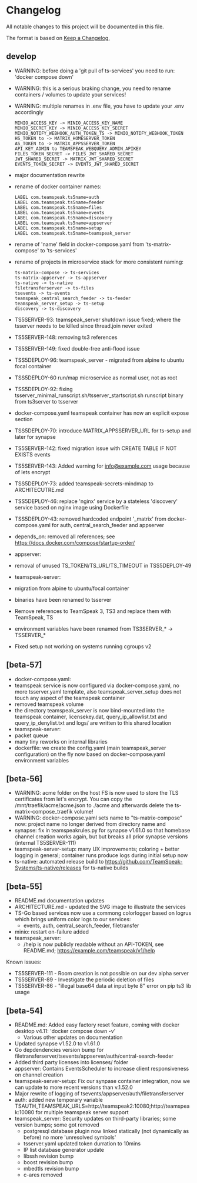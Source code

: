 # Changelog

All notable changes to this project will be documented in this file.

The format is based on [Keep a Changelog](https://keepachangelog.com/en/1.0.0/),

## develop

- WARNING: before doing a 'git pull of ts-services' you need to run: 'docker compose down'
- WARNING: this is a serious braking change, you need to rename containers / volumes to update your services!
- WARNING: multiple renames in .env file, you have to update your .env accordingly

      MINIO_ACCESS_KEY -> MINIO_ACCESS_KEY_NAME
      MINIO_SECRET_KEY -> MINIO_ACCESS_KEY_SECRET
      MINIO_NOTIFY_WEBHOOK_AUTH_TOKEN_TS -> MINIO_NOTIFY_WEBHOOK_TOKEN
      HS_TOKEN to -> MATRIX_HOMESERVER_TOKEN
      AS_TOKEN to -> MATRIX_APPSSERVER_TOKEN
      API_KEY_ADMIN to TEAMSPEAK_WEBQUERY_ADMIN_APIKEY
      FILES_TOKEN_SECRET -> FILES_JWT_SHARED_SECRET
      JWT_SHARED_SECRET -> MATRIX_JWT_SHARED_SECRET
      EVENTS_TOKEN_SECRET -> EVENTS_JWT_SHARED_SECRET

- major documentation rewrite
- rename of docker container names:

      LABEL com.teamspeak.ts5name=auth
      LABEL com.teamspeak.ts5name=feeder
      LABEL com.teamspeak.ts5name=files
      LABEL com.teamspeak.ts5name=events
      LABEL com.teamspeak.ts5name=discovery
      LABEL com.teamspeak.ts5name=appserver
      LABEL com.teamspeak.ts5name=setup
      LABEL com.teamspeak.ts5name=teamspeak_server

- rename of 'name' field in docker-compose.yaml from 'ts-matrix-compose' to 'ts-services'
- rename of projects in microservice stack for more consistent naming:

      ts-matrix-compose -> ts-services
      ts-matrix-appserver -> ts-appserver
      ts-native -> ts-native
      filetransferserver -> ts-files
      tsevents -> ts-events
      teamspeak_central_search_feeder -> ts-feeder
      teamspeak_server_setup -> ts-setup
      discovery -> ts-discovery

- TS5SERVER-93: teamspeak_server shutdown issue fixed; where the tsserver needs to be killed since thread.join never exited
- TS5SERVER-148: removing ts3 references
- TS5SERVER-149: fixed double-free anti-flood issue
- TSS5DEPLOY-96: teamspeak_server - migrated from alpine to ubuntu focal container
- TSS5DEPLOY-60 run/map microservice as normal user, not as root
- TSS5DEPLOY-92: fixing tsserver_minimal_runscript.sh/tsserver_startscript.sh runscript binary from ts3server to tsserver
- docker-compose.yaml teamspeak container has now an explicit expose section
- TSS5DEPLOY-70: introduce MATRIX_APPSSERVER_URL for ts-setup and later for synapse
- TS5SERVER-142: fixed migration issue with CREATE TABLE IF NOT EXISTS events 
- TS5SERVER-143: Added warning for info@example.com usage because of lets encrypt
- TSS5DEPLOY-73: added teamspeak-secrets-mindmap to ARCHITECUTRE.md
- TSS5DEPLOY-46: replace 'nginx' service by a stateless 'discovery' service based on nginx image using Dockerfile
- TSS5DEPLOY-43: removed hardcoded endpoint '_matrix' from docker-compose.yaml for auth, central_search_feeder and appserver
- depends_on: removed all references; see https://docs.docker.com/compose/startup-order/
- appserver:
 - removal of unused TS_TOKEN/TS_URL/TS_TIMEOUT in TSS5DEPLOY-49
- teamspeak-server:
 - migration from alpine to ubuntu/focal container
 - binaries have been renamed to tsserver
 - Remove references to TeamSpeak 3, TS3 and replace them with TeamSpeak, TS
 - environment variables have been renamed from TS3SERVER_* -> TSSERVER_*
 - Fixed setup not working on systems running cgroups v2

## [beta-57]
- docker-compose.yaml:
 - teamspeak service is now configured via docker-compose.yaml, no more tsserver.yaml template, also teamspeak_server_setup does not touch any aspect of the teamspeak container
 - removed teamspeak volume
 - the directory teamspeak_server is now bind-mounted into the teamspeak container, licensekey.dat, query_ip_allowlist.txt and query_ip_denylist.txt and logs/ are written to this shared location
- teamspeak-server:
 - packet queue
 - many tiny reworks on internal libraries
 - dockerfile: we create the config.yaml (main teamspeak_server configuration) on the fly now based on docker-compose.yaml environment variables


## [beta-56]

- WARNING: acme folder on the host FS is now used to store the TLS certificates from let's encrypt. You can copy the /mnt/traefik/acme/acme.json to ./acme and afterwards delete the ts-matrix-compose_traefik volume!
- WARNING: docker-compose.yaml sets name to "ts-matrix-compose" now: project name no longer derived from directory name and 
- synapse: fix in teamspeakrules.py for synapse v1.61.0 so that homebase channel creation works again, but but breaks all prior synapse versions (internal TS5SERVER-111)
- teamspeak-server-setup: many UX improvements; coloring + better logging in general; container runs produce logs during initial setup now
- ts-native: automated release build to https://github.com/TeamSpeak-Systems/ts-native/releases for ts-native builds

## [beta-55]

- README.md documentation updates
- ARCHITECTURE.md - updated the SVG image to illustrate the services
- TS-Go based services now use a commong colorlogger based on logrus which brings uniform color logs to our services:
  - events, auth, central_search_feeder, filetransfer
- minio: restart on-failure added
- teamspeak_server: 
  - /help is now publicly readable without an API-TOKEN, see README.md; https://example.com/teamspeak/v1/help

Known issues:

* TS5SERVER-111 - Room creation is not possible on our dev alpha server
* TS5SERVER-89 - Investigate the periodic deletion of files
* TS5SERVER-86 - "illegal base64 data at input byte 8" error on pip ts3 lib usage

## [beta-54]
 
- README.md: Added easy factory reset feature, coming with docker desktop v4.11: 'docker compose down -v'
  - Various other updates on documentation
- Updated synapse v1.52.0 to v1.61.0
- Go depdendencies version bump for filetransferserver/tsevents/appserver/auth/central-search-feeder
- Added third party licenses into licenses/ folder
- appserver: Contains EventsScheduler to increase client responsiveness on channel creation
- teamspeak-server-setup: Fix our synpase container integration, now we can update to more recent versions than v.1.52.0
- Major rewrite of logging of tsevents/appserver/auth/filetransferserver
- auth: added new temporary variable TSAUTH_TEAMSPEAK_URLS=http://teamspeak2:10080;http://teamspeak:10080 for multiple teamspeak server support
- teamspeak_server: Security updates on third-party libraries; some version bumps; some got removed
  - postgresql database plugin now linked statically (not dynamically as before) no more 'unresolved symbols'
  - tsserver.yaml updated token durration to 10mins
  - IP list database generator update
  - libssh revision bump
  - boost revision bump
  - mbedtls revision bump
  - c-ares removed
